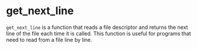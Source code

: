 # get_next_line

`get_next_line` is a function that reads a file descriptor and returns the next line of the file each time it is called. This function is useful for programs that need to read from a file line by line.
